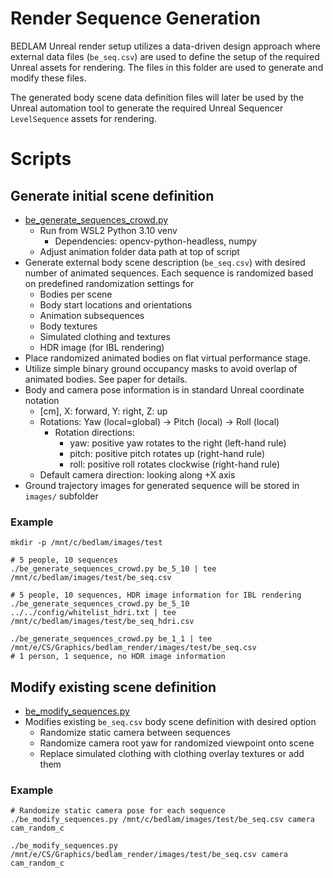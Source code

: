 # Render Sequence Generation
BEDLAM Unreal render setup utilizes a data-driven design approach where external data files (`be_seq.csv`) are used to define the setup of the required Unreal assets for rendering.
The files in this folder are used to generate and modify these files.

The generated body scene data definition files will later be used by the Unreal automation tool to generate the required Unreal Sequencer `LevelSequence` assets for rendering.

# Scripts

## Generate initial scene definition
+ [be_generate_sequences_crowd.py](be_generate_sequences_crowd.py)
  + Run from WSL2 Python 3.10 venv
    + Dependencies: opencv-python-headless, numpy
  + Adjust animation folder data path at top of script
+ Generate external body scene description (`be_seq.csv`) with desired number of animated sequences. Each sequence is randomized based on predefined randomization settings for
  +  Bodies per scene
  +  Body start locations and orientations
  +  Animation subsequences
  +  Body textures
  +  Simulated clothing and textures
  +  HDR image (for IBL rendering)
+ Place randomized animated bodies on flat virtual performance stage. 
+ Utilize simple binary ground occupancy masks to avoid overlap of animated bodies. See paper for details.
+ Body and camera pose information is in standard Unreal coordinate notation
  + [cm], X: forward, Y: right, Z: up
  + Rotations: Yaw (local=global) -> Pitch (local) -> Roll (local)
    + Rotation directions:
      + yaw: positive yaw rotates to the right (left-hand rule)
      + pitch: positive pitch rotates up (right-hand rule)
      + roll: positive roll rotates clockwise (right-hand rule)
  + Default camera direction: looking along +X axis
+ Ground trajectory images for generated sequence will be stored in `images/` subfolder

### Example
```
mkdir -p /mnt/c/bedlam/images/test

# 5 people, 10 sequences
./be_generate_sequences_crowd.py be_5_10 | tee /mnt/c/bedlam/images/test/be_seq.csv

# 5 people, 10 sequences, HDR image information for IBL rendering
./be_generate_sequences_crowd.py be_5_10 ../../config/whitelist_hdri.txt | tee /mnt/c/bedlam/images/test/be_seq_hdri.csv
```
```
./be_generate_sequences_crowd.py be_1_1 | tee /mnt/e/CS/Graphics/bedlam_render/images/test/be_seq.csv
# 1 person, 1 sequence, no HDR image information
```


## Modify existing scene definition
+ [be_modify_sequences.py](be_modify_sequences.py)
+ Modifies existing `be_seq.csv` body scene definition with desired option
  + Randomize static camera between sequences
  + Randomize camera root yaw for randomized viewpoint onto scene
  + Replace simulated clothing with clothing overlay textures or add them

### Example
```
# Randomize static camera pose for each sequence
./be_modify_sequences.py /mnt/c/bedlam/images/test/be_seq.csv camera cam_random_c
```
```
./be_modify_sequences.py /mnt/e/CS/Graphics/bedlam_render/images/test/be_seq.csv camera cam_random_c
```